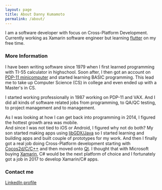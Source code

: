 ```yaml
---
layout: page
title: About Danny Kumamoto
permalink: /about/
---
```


I am a software developer with focus on Cross-Platform Development.  Currently working as Xamarin software engineer but learning [flutter](https://flutter.dev/) on my free time.

### More Information

I have been writing software since 1979 when I first learned programming with TI-55 calculator in highschool. 
Soon after, I then got an account on [PDP-11 minicomputer](https://arstechnica.com/gadgets/2022/03/a-brief-tour-of-the-pdp-11-the-most-influential-minicomputer-of-all-time/) and started learning BASIC programming.
This lead me to take up Computer Science (CS) in college and even ended up with a Master's in CS.  

I started working professionally in 1987 working on PDP-11 and VAX.  And I did all kinds of software related jobs from programming, to QA/QC testing, to project management and to management. 

As I was looking at how I can get back into programming in 2014, I figured the hottest growth area was mobile.  
And since I was not tied to iOS or Android, I figured why not do both?  My son started making apps using [libGDX/Java](https://libgdx.com/) so I started learning
and building apps and built couple of prototypes for my work.  And then I finally got a real job doing Cross-Platform development starting with [Cocos2d/C/C++](https://www.cocos.com/en/) and then moved onto [Qt](https://www.qt.io/). 
I thought that with Microsoft buying [Xamarin](https://dotnet.microsoft.com/en-us/apps/xamarin), C# would be the next platform of choice and I fortunately got a job in 2017 to develop Xamarin/C# apps.

### Contact me

[LinkedIn profile](https://www.linkedin.com/in/dannykumamoto/)
